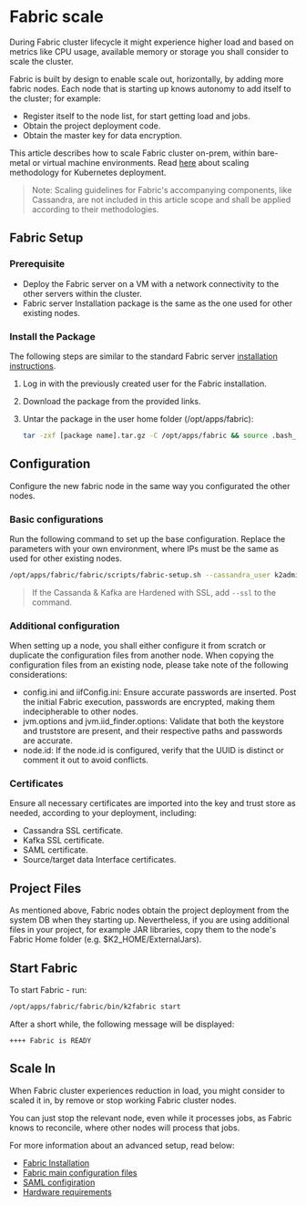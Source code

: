 # Fabric scale
During Fabric cluster lifecycle it might experience higher load and based on metrics like CPU usage, available memory or storage you shall consider to scale the cluster. 

Fabric is built by design to enable scale out, horizontally, by adding more fabric nodes. Each node that is starting up knows autonomy to add itself to the cluster; for example:

* Register itself to the node list, for start getting load and jobs.
* Obtain the project deployment code.
* Obtain the master key for data encryption.

This article describes how to scale Fabric cluster on-prem, within bare-metal or virtual machine environments. Read [here]() about scaling methodology for Kubernetes deployment.

> Note: Scaling guidelines for Fabric's accompanying components, like Cassandra, are not included in this article scope and shall be applied according to their methodologies.



## Fabric Setup 

### Prerequisite

* Deploy the Fabric server on a VM with a network connectivity to the other servers within the cluster.
* Fabric server Installation package is the same as the one used for other existing nodes.

### Install the Package 

The following steps are similar to the standard Fabric server [installation instructions](/articles/98_maintenance_and_operational/Installations/Linux/02_Fabric_7.x.x_Setup.md).

1. Log in with the previously created user for the Fabric installation.
2. Download the package from the provided links.
3. Untar the package in the user home folder (/opt/apps/fabric):

    ~~~bash
    tar -zxf [package name].tar.gz -C /opt/apps/fabric && source .bash_profile
    ~~~

## Configuration
Configure the new fabric node in the same way you configurated the other nodes.

### Basic configurations
Run the following command to set up the base configuration. Replace the parameters with your own environment, where IPs must be the same as used for other existing nodes. 

~~~bash
/opt/apps/fabric/fabric/scripts/fabric-setup.sh --cassandra_user k2admin --cassandra_password changeit --cassandra_ips 10.0.0.1,10.0.0.2,10.0.0.3  --kafka_ips 10.0.0.4,10.0.0.5,10.0.0.6 
~~~

> If the Cassanda & Kafka are Hardened with SSL, add  `--ssl` to the command.

### Additional configuration

When setting up a node, you shall either configure it from scratch or duplicate the configuration files from another node. When copying the configuration files from an existing node, please take note of the following considerations:
* config.ini and iifConfig.ini: Ensure accurate passwords are inserted. Post the initial Fabric execution, passwords are encrypted, making them indecipherable to other nodes.
* jvm.options and jvm.iid_finder.options: Validate that both the keystore and truststore are present, and their respective paths and passwords are accurate.
* node.id: If the node.id is configured, verify that the UUID is distinct or comment it out to avoid conflicts.


### Certificates
Ensure all necessary certificates are imported into the key and trust store as needed, according to your deployment, including:
* Cassandra SSL certificate.
* Kafka SSL certificate.
* SAML certificate.
* Source/target data Interface certificates.

## Project Files

As mentioned above, Fabric nodes obtain the project deployment from the system DB when they starting up. Nevertheless, if you are using additional files in your project, for example JAR libraries, copy them to the node's Fabric Home folder (e.g. $K2_HOME/ExternalJars).

## Start Fabric

To start Fabric - run:
~~~bash
/opt/apps/fabric/fabric/bin/k2fabric start
~~~

After a short while, the following message will be displayed: 
~~~
++++ Fabric is READY
~~~



## Scale In

When Fabric cluster experiences reduction in load, you might consider to scaled it in, by remove or stop working Fabric cluster nodes.

You can just stop the relevant node, even while it processes jobs, as Fabric knows to reconcile, where other nodes will process that jobs.



For more information about an advanced setup, read below:

<ul>
   <li><a href="/articles/98_maintenance_and_operational/Installations/Linux/02_Fabric_7.x.x_Setup.md">Fabric Installation</a></li>
   <li><a href="/articles/02_fabric_architecture/05_fabric_main_configuration_files.md">Fabric main configuration files</a></li>
   <li><a href="/articles/26_fabric_security/13_user_IAM_configiration.md">SAML configiration</a></li>
   <li><a href="/articles/98_maintenance_and_operational/Hardware/2_All_Environments/03_hardware_req_for_prod.md">Hardware requirements</a></li>
</ul>
